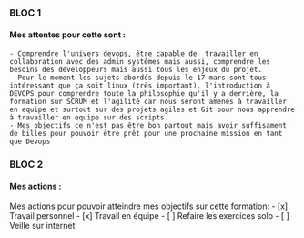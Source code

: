 ### BLOC 1

#### Mes attentes pour cette sont :
    - Comprendre l'univers devops, être capable de  travailler en collaboration avec des admin systêmes mais aussi, comprendre les besoins des développeurs mais aussi tous les enjeux du projet.
    - Pour le moment les sujets abordés depuis le 17 mars sont tous intéressant que ça soit linux (très important), l'introduction à DEVOPS pour comprendre toute la philosophie qu'il y a derrière, la formation sur SCRUM et l'agilité car nous seront amenés à travailler en equipe et surtout sur des projets agiles et Git pour nous apprendre à travailler en equipe sur des scripts.
    - Mes objectifs ce n'est pas être bon partout mais avoir suffisament de billes pour pouvoir être prêt pour une prochaine mission en tant que Devops


### BLOC 2

#### Mes actions :
Mes actions pour pouvoir atteindre mes objectifs sur cette formation:
    - [x] Travail personnel
    - [x] Travail en équipe
    - [ ] Refaire les exercices solo
    - [ ] Veille sur internet

    